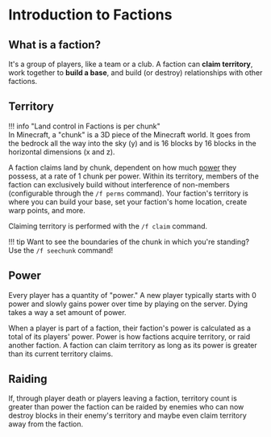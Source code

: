 # Introduction to Factions

## What is a faction?

It's a group of players, like a team or a club. A faction can **claim territory**, work together to **build a base**,
and build (or destroy) relationships with other factions. 

## Territory

!!! info "Land control in Factions is per chunk"  
    In Minecraft, a "chunk" is a 3D piece of the Minecraft world. It goes from the bedrock all the way into the sky (y)
    and is 16 blocks by 16 blocks in the horizontal dimensions (x and z).

A faction claims land by chunk, dependent on how much [power](#power) they possess, at a rate of 1 chunk per power.
Within its territory, members of the faction can exclusively build without interference of non-members (configurable
through the `/f perms` command). Your faction's territory is where you can build your base, set your faction's home 
location, create warp points, and more.

Claiming territory is performed with the `/f claim` command.

!!! tip
    Want to see the boundaries of the chunk in which you're standing? Use the `/f seechunk` command!

## Power

Every player has a quantity of "power." A new player typically starts with 0 power and slowly gains power over time by
playing on the server. Dying takes a way a set amount of power. 

When a player is part of a faction, their faction's power is calculated as a total of its players' power. Power is how
factions acquire territory, or raid another faction. A faction can claim territory as long as its power is greater than
its current territory claims. 

## Raiding

If, through player death or players leaving a faction, territory count is greater than power the faction can be raided
by enemies who can now destroy blocks in their enemy's territory and maybe even claim territory away from the faction.

